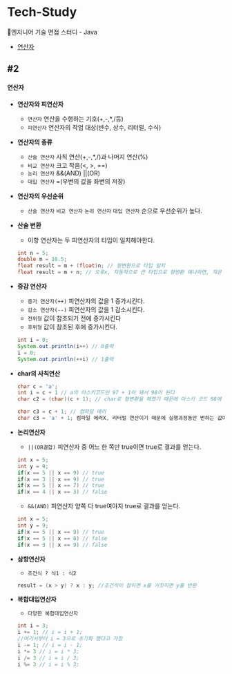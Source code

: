 # Tech-Study
📂엔지니어 기술 면접 스터디 - Java
- [연산자](#2)

 ## #2
#### 연산자

- **연산자와 피연산자**
  - `연산자` 연산을 수행하는 기호(+,-,*,/등)
  - `피연산자` 연산자의 작업 대상(뱐수, 상수, 리터럴, 수식) 

- **연산자의 종류**
  - `산술 연산자` 사칙 연산(+,-,*,/)과 나머지 연산(%)
  - `비교 연산자` 크고 작음(<, >, ==)
  - `논리 연산자` &&(AND) ||(OR)
  - `대입 연산자` =(우변의 값을 좌변의 저장)
 
- **연산자의 우선순위**
  - `산술 연산자` `비교 연산자` `논리 연산자` `대입 연산자` 순으로 우선순위가 높다.   
  
- **산술 변환**
  - 이항 연산자는 두 피연산자의 타입이 일치해야한다.
  ```Java
  int n = 5;
  double m = 10.5;
  float result = m + (float)n; // 형변환으로 타입 일치
  float result = m + n; // 오류x, 자동적으로 큰 타입으로 형변환 왜냐하면, 작은 타입으로 형변환 할 시 10.5가 10이 되면서 손실이 발생
  ``` 
- **증감 연산자**
  - `증가 연산자(++)` 피연산자의 값을 1 증가시킨다.
  - `감소 연산자(--)` 피연산자의 값을 1 감소시킨다. 
  - `전위형` 값이 참조되기 전에 증가시킨다
  - `후위형` 값이 참조된 후에 증가시킨다.
  ```Java
  int i = 0;
  System.out.println(i++) // 0출력
  i = 0;
  System.out.println(++i) // 1출력
  ```
- **char의 사칙연산**
  ```Java
  char c = 'a';
  int i = c + 1 // a의 아스키코드인 97 + 1이 돼서 98이 된다
  char c2 = (char)(c + 1); // char로 형변환을 해줬기 때문에 아스키 코드 98에 해당하는 b가 나온다.
  
  char c3 = c + 1; // 컴파일 에러
  char c3 = 'a' + 1; 컴파일 에러X, 리터럴 연산이기 때문에 실행과정동안 변하는 값이 아니기 때문에
  ```
- **논리연산자**
  - `||(OR결합)` 피연산자 중 어느 한 쪽만 true이면 true로 결과를 얻는다.
  ```Java
  int x = 5;
  int y = 9;
  if(x == 5 || x == 9) // true
  if(x == 3 || x == 9) // true
  if(x == 5 || x == 7) // true
  if(x == 4 || x == 3) // false
  ```
  - `&&(AND)` 피연산자 양쪽 다 true여야지 true로 결과를 얻는다.
  ```Java
  int x = 5;
  int y = 9;
  if(x == 5 || x == 9) // true
  if(x == 5 || x == 8) // false
  if(x == 3 || x == 9) // false
  ```

- **삼항연산자**
  - `조건식 ? 식1 : 식2`
  ```Java
  result = (x > y) ? x : y; //조건식이 참이면 x를 거짓이면 y를 반환
  ```
- **복합대입연산자**
  - `다양한 복합대입연산자`
  ```Java
  int i = 3;
  i += 1; // i = i + 1;
  //여기서부터 i = 3으로 초기화 했다고 가정
  i -= 1; // i = i - 1;
  i *= 3 // i = i * 3;
  i /= 3 // i = i / 3;
  i %= 3 // i = i % 3;
  ```
